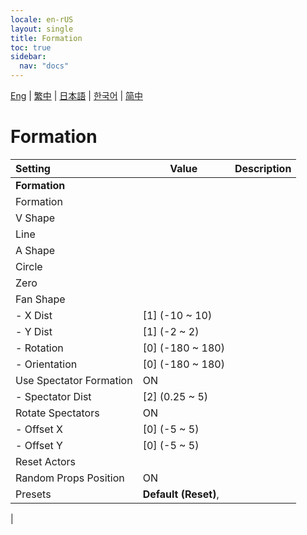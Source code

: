 ```yaml
---
locale: en-rUS
layout: single
title: Formation
toc: true
sidebar:
  nav: "docs"
---
```

[Eng](/dancexr/menu/2025.4/actors/formation) | [繁中](/tw/dancexr/menu/2025.4/actors/formation) | [日本語](/jp/dancexr/menu/2025.4/actors/formation) | [한국어](/kr/dancexr/menu/2025.4/actors/formation) | [简中](/zh/dancexr/menu/2025.4/actors/formation)

# Formation



| Setting | Value | Description |
| :--- | --- | :--- |
|**Formation** | | 
| Formation || 
| V Shape || 
| Line || 
| A Shape || 
| Circle || 
| Zero || 
| Fan Shape || 
|- X Dist | [1] (-10 ~ 10) | 
|- Y Dist | [1] (-2 ~ 2) | 
|- Rotation | [0] (-180 ~ 180) | 
|- Orientation | [0] (-180 ~ 180) | 
| Use Spectator Formation | ON | 
|- Spectator Dist | [2] (0.25 ~ 5) | 
| Rotate Spectators | ON | 
|- Offset X | [0] (-5 ~ 5) | 
|- Offset Y | [0] (-5 ~ 5) | 
| Reset Actors || 
| Random Props Position | ON | 
| Presets | **Default (Reset)**,  |  |
|
